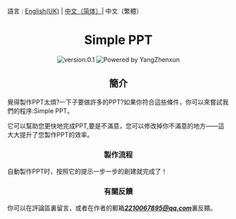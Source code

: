 語言 : [English(UK)](./README.md) | [中文（简体）](./README.zh-CN.md)| 中文（繁體）
<h1 align="center">Simple PPT</h1>

<div align="center">
<img src = "https://img.shields.io/badge/version-0.1-%3Fstyle%3Dflat--square%26logo%3Dappveyor" alt = "version:0.1"/>
<img src = "https://img.shields.io/badge/Powered%20by-YangZhenxun-%3Fstyle%3Dflat--square%26logo%3Dappveyor" alt = "Powered by YangZhenxun"/>
<br/>
</div>
<h2 align="center">簡介</h2>
覺得製作PPT太煩?一下子要做許多的PPT?如果你符合這些條件，你可以來嘗試我們的程序:Simple PPT。

它可以幫助您更快地完成PPT,要是不滿意，您可以修改掉你不滿意的地方——這大大提升了您製作PPT的效率。
<h3 align="center">製作流程</h3>

自動製作PPT时，按照它的提示一步一步的創建就完成了！

<h3 align="center">有關反饋</h3>

你可以在評論區裏留言，或者在作者的郵箱***2210067895@qq.com***裏反饋。
